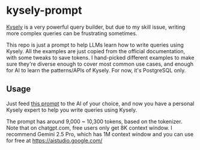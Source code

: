 # kysely-prompt

[Kysely](https://github.com/kysely-org/kysely) is a very powerful query builder, but due to my skill issue, writing more complex queries can be frustrating sometimes.

This repo is just a prompt to help LLMs learn how to write queries using Kysely. All the examples are just copied from the official documentation, with some tweaks to save tokens. I hand-picked different examples to make sure they're diverse enough to cover most common use cases, and enough for AI to learn the patterns/APIs of Kysely. For now, it's PostgreSQL only.

## Usage

Just feed [this prompt](./kysely-postgresql.txt) to the AI of your choice, and now you have a personal Kysely expert to help you write queries using Kysely.

The prompt has around 9,000 ~ 10,300 tokens, based on the tokenizer. Note that on chatgpt.com, free users only get 8K context window. I recommend Gemini 2.5 Pro, which has 1M context window and you can use for free at https://aistudio.google.com/
